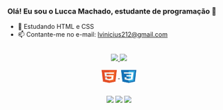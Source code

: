 ### Olá! Eu sou o Lucca Machado, estudante de programação 👋


- 🌱 Estudando HTML e CSS
- 📫 Contante-me no e-mail: lvinicius212@gmail.com

##

<div align="center">
  <a href="ttps://github.com/Luccamachadoo">
  <img height="125em" src="https://github-readme-stats.vercel.app/api?username=luccamachadoo&show_icons=true&theme=highcontrast&include_all_commits=true&count_private=true"/>
  <img height="125em" src="https://github-readme-stats.vercel.app/api/top-langs/?username=luccamachadoo&layout=compact&langs_count=7&theme=highcontrats"/>
</div>

  <div align = "center" style="display: inline_block"><br>
  <img align="center" alt="Rafa-HTML" height="30" width="40" src="https://raw.githubusercontent.com/devicons/devicon/master/icons/html5/html5-original.svg">
  <img align="center" alt="Rafa-CSS" height="30" width="40" src="https://raw.githubusercontent.com/devicons/devicon/master/icons/css3/css3-original.svg">
</div>
  
  ##
  
  <div align="center"> 
  <a href="(https://www.instagram.com/luccaamachadoo/)" target="_blank"><img src="https://img.shields.io/badge/-Instagram-%23E4405F?style=for-the-badge&logo=instagram&logoColor=white" target="_blank"></a>
  <a href = "mailto:lvinicius212@gmail.com"><img src="https://img.shields.io/badge/-Gmail-%23333?style=for-the-badge&logo=gmail&logoColor=white" target="_blank"></a>
  <a href="https://www.linkedin.com/in/lucca-machado-8385421a2/" target="_blank"><img src="https://img.shields.io/badge/-LinkedIn-%230077B5?style=for-the-badge&logo=linkedin&logoColor=white" target="_blank"></a> 
 

